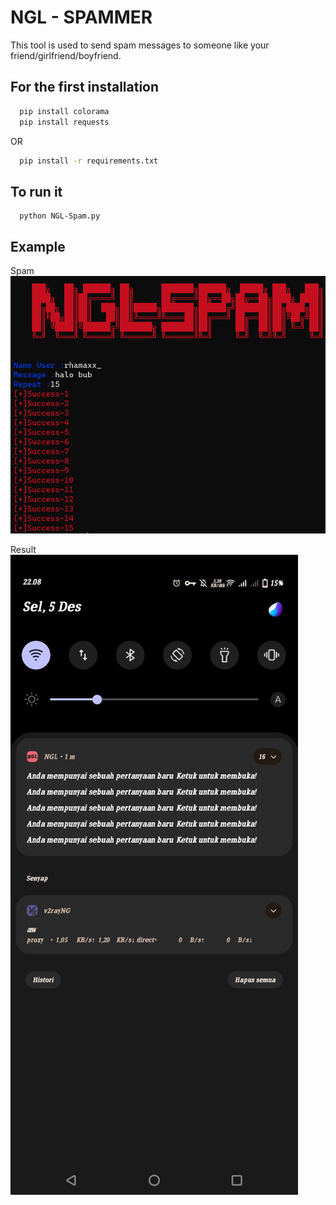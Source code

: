 
# NGL - SPAMMER
This tool is used to send spam messages to someone like your friend/girlfriend/boyfriend.


## For the first installation

```bash
  pip install colorama
  pip install requests
```
OR

```bash
  pip install -r requirements.txt
```

## To run it
```
  python NGL-Spam.py
```



## Example
 
 Spam
![App Screenshot](assets/example.png)

 Result
 ![App Screenshot](assets/result.png)

